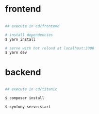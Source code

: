 # frontend

```bash

## execute in cd/frontend

# install dependencies
$ yarn install

# serve with hot reload at localhost:3000
$ yarn dev

```

# backend

```bash

## execute in cd/titanic

$ composer install

$ symfony serve:start

```

